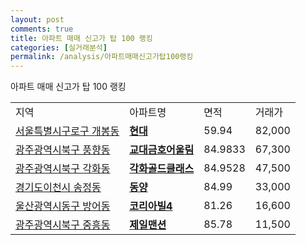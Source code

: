 ```yaml
---
layout: post
comments: true
title: 아파트 매매 신고가 탑 100 랭킹
categories: [실거래분석]
permalink: /analysis/아파트매매신고가탑100랭킹
---
```


아파트 매매 신고가 탑 100 랭킹

<table>
  <tr>
    <td>지역</td>
    <td>아파트명</td>
    <td>면적</td>
    <td>거래가</td>
  </tr>

  <tr>
    <td><a href="/apt/서울특별시구로구개봉동">서울특별시구로구 개봉동</a></td>
    <td style="font-weight: bold;"><a href="https://search.naver.com/search.naver?query=개봉동 현대">현대</a></td>
    <td>59.94</td>
    <td>82,000</td>
  </tr>

  <tr>
    <td><a href="/apt/광주광역시북구풍향동">광주광역시북구 풍향동</a></td>
    <td style="font-weight: bold;"><a href="https://search.naver.com/search.naver?query=풍향동 교대금호어울림">교대금호어울림</a></td>
    <td>84.9833</td>
    <td>67,300</td>
  </tr>

  <tr>
    <td><a href="/apt/광주광역시북구각화동">광주광역시북구 각화동</a></td>
    <td style="font-weight: bold;"><a href="https://search.naver.com/search.naver?query=각화동 각화골드클래스">각화골드클래스</a></td>
    <td>84.9528</td>
    <td>47,500</td>
  </tr>

  <tr>
    <td><a href="/apt/경기도이천시송정동">경기도이천시 송정동</a></td>
    <td style="font-weight: bold;"><a href="https://search.naver.com/search.naver?query=송정동 동양">동양</a></td>
    <td>84.99</td>
    <td>33,000</td>
  </tr>

  <tr>
    <td><a href="/apt/울산광역시동구방어동">울산광역시동구 방어동</a></td>
    <td style="font-weight: bold;"><a href="https://search.naver.com/search.naver?query=방어동 코리아빌4">코리아빌4</a></td>
    <td>81.26</td>
    <td>16,600</td>
  </tr>

  <tr>
    <td><a href="/apt/광주광역시북구중흥동">광주광역시북구 중흥동</a></td>
    <td style="font-weight: bold;"><a href="https://search.naver.com/search.naver?query=중흥동 제일맨션">제일맨션</a></td>
    <td>85.78</td>
    <td>11,500</td>
  </tr>

</table>
